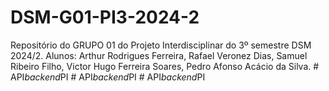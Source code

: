 # DSM-G01-PI3-2024-2
Repositório do GRUPO 01 do Projeto Interdisciplinar do 3º semestre DSM 2024/2. Alunos: Arthur Rodrigues Ferreira, Rafael Veronez Dias, Samuel Ribeiro Filho, Victor Hugo Ferreira Soares, Pedro Afonso Acácio da Silva.
#   A P I _ b a c k e n d _ P I  
 #   A P I _ b a c k e n d _ P I  
 #   A P I _ b a c k e n d _ P I  
 